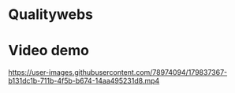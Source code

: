 # Qualitywebs

# Video demo

https://user-images.githubusercontent.com/78974094/179837367-b131dc1b-711b-4f5b-b674-14aa495231d8.mp4


